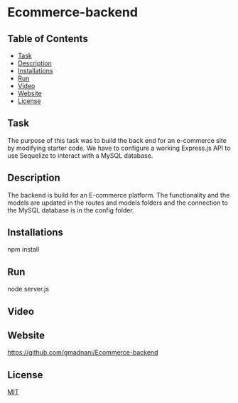 # Ecommerce-backend

## Table of Contents
- [Task](#task)
- [Description](#description)
- [Installations](#installations)
- [Run](#run)
- [Video](#video)
- [Website](#website)
- [License](#license)

## Task
The purpose of this task was to build the back end for an e-commerce site by modifying starter code. We have to configure a working Express.js API to use Sequelize to interact with a MySQL database.

## Description 
The backend is build for an E-commerce platform. The functionality and the models are updated in the routes and models folders and the connection to the MySQL database is in the config folder.

## Installations
npm install

## Run
node server.js

## Video


## Website
https://github.com/gmadnani/Ecommerce-backend

## License
[MIT](https://choosealicense.com/licenses/mit/)